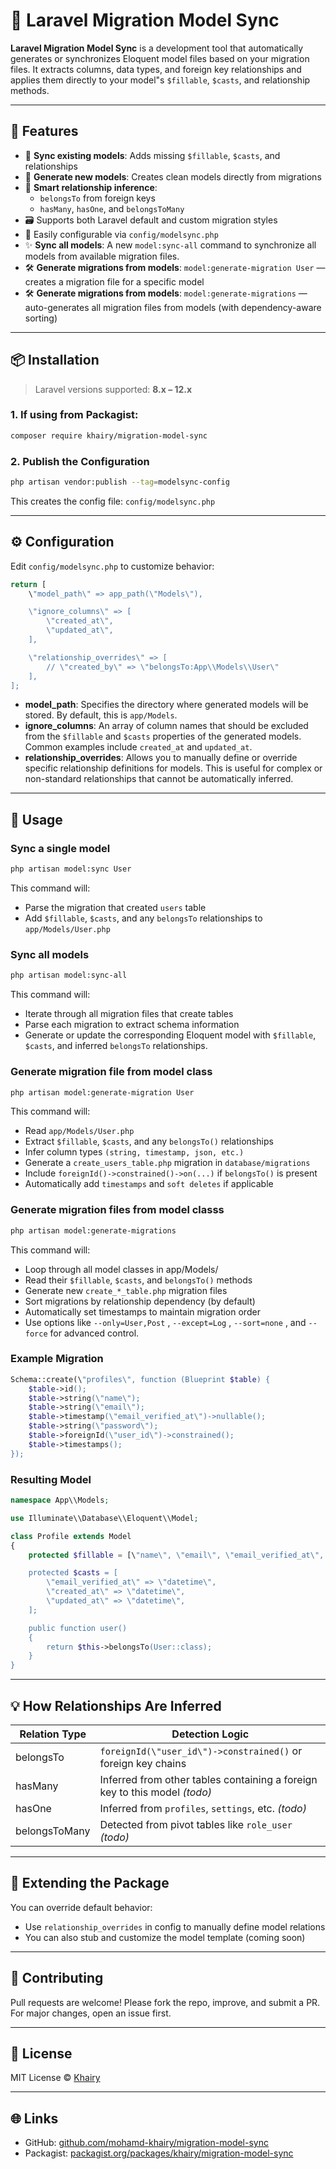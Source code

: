 # 🧬 Laravel Migration Model Sync

**Laravel Migration Model Sync** is a development tool that automatically generates or synchronizes Eloquent model files based on your migration files. It extracts columns, data types, and foreign key relationships and applies them directly to your model\"s `$fillable`, `$casts`, and relationship methods.

---

## 🚀 Features

- 🔄 **Sync existing models**: Adds missing `$fillable`, `$casts`, and relationships
- 🧱 **Generate new models**: Creates clean models directly from migrations
- 🧠 **Smart relationship inference**:
  - `belongsTo` from foreign keys
  - `hasMany`, `hasOne`, and `belongsToMany`
- 🗃 Supports both Laravel default and custom migration styles
- 📁 Easily configurable via `config/modelsync.php`
- ✨ **Sync all models**: A new `model:sync-all` command to synchronize all models from available migration files.
- 🛠  **Generate migrations from models**: `model:generate-migration User` — creates a migration file for a specific model
- 🛠  **Generate migrations from models**: `model:generate-migrations` — auto-generates all migration files from models (with dependency-aware sorting)
---

## 📦 Installation

> Laravel versions supported: **8.x – 12.x**

### 1. If using from Packagist:
```bash
composer require khairy/migration-model-sync
```

### 2. Publish the Configuration
```bash
php artisan vendor:publish --tag=modelsync-config
```

This creates the config file: `config/modelsync.php`

---

## ⚙️ Configuration

Edit `config/modelsync.php` to customize behavior:

```php
return [
    \"model_path\" => app_path(\"Models\"),

    \"ignore_columns\" => [
        \"created_at\",
        \"updated_at\",
    ],

    \"relationship_overrides\" => [
        // \"created_by\" => \"belongsTo:App\\Models\\User\"
    ],
];
```

- **model_path**: Specifies the directory where generated models will be stored. By default, this is `app/Models`.
- **ignore_columns**: An array of column names that should be excluded from the `$fillable` and `$casts` properties of the generated models. Common examples include `created_at` and `updated_at`.
- **relationship_overrides**: Allows you to manually define or override specific relationship definitions for models. This is useful for complex or non-standard relationships that cannot be automatically inferred.

---

## 🧪 Usage

### Sync a single model
```bash
php artisan model:sync User
```
This command will:
- Parse the migration that created `users` table
- Add `$fillable`, `$casts`, and any `belongsTo` relationships to `app/Models/User.php`

### Sync all models
```bash
php artisan model:sync-all
```
This command will:
- Iterate through all migration files that create tables
- Parse each migration to extract schema information
- Generate or update the corresponding Eloquent model with `$fillable`, `$casts`, and inferred `belongsTo` relationships.

### Generate migration file from model class
```bash
php artisan model:generate-migration User
```
This command will:
- Read `app/Models/User.php`
- Extract `$fillable`, `$casts`, and any `belongsTo()` relationships
- Infer column types `(string, timestamp, json, etc.)`
- Generate a `create_users_table.php` migration in `database/migrations`
- Include `foreignId()->constrained()->on(...)` if `belongsTo()` is present
- Automatically add `timestamps` and `soft deletes` if applicable


### Generate migration files from model classs
```bash
php artisan model:generate-migrations
```
This command will:
- Loop through all model classes in app/Models/
- Read their `$fillable`, `$casts`, and `belongsTo()` methods
- Generate new `create_*_table.php` migration files
- Sort migrations by relationship dependency (by default)
- Automatically set timestamps to maintain migration order
- Use options like `--only=User,Post` , `--except=Log` , `--sort=none` , and `--force` for advanced control.


### Example Migration
```php
Schema::create(\"profiles\", function (Blueprint $table) {
    $table->id();
    $table->string(\"name\");
    $table->string(\"email\");
    $table->timestamp(\"email_verified_at\")->nullable();
    $table->string(\"password\");
    $table->foreignId(\"user_id\")->constrained();
    $table->timestamps();
});
```

### Resulting Model
```php
namespace App\\Models;

use Illuminate\\Database\\Eloquent\\Model;

class Profile extends Model
{
    protected $fillable = [\"name\", \"email\", \"email_verified_at\", \"password\", \"user_id\"];

    protected $casts = [
        \"email_verified_at\" => \"datetime\",
        \"created_at\" => \"datetime\",
        \"updated_at\" => \"datetime\",
    ];

    public function user()
    {
        return $this->belongsTo(User::class);
    }
}
```

---

## 💡 How Relationships Are Inferred

| Relation Type   | Detection Logic                                                                 |
|----------------|----------------------------------------------------------------------------------|
| belongsTo       | `foreignId(\"user_id\")->constrained()` or foreign key chains                     |
| hasMany         | Inferred from other tables containing a foreign key to this model *(todo)*     |
| hasOne          | Inferred from `profiles`, `settings`, etc. *(todo)*                             |
| belongsToMany   | Detected from pivot tables like `role_user` *(todo)*                            |

---

## 🧩 Extending the Package

You can override default behavior:
- Use `relationship_overrides` in config to manually define model relations
- You can also stub and customize the model template (coming soon)

---

## 🤝 Contributing

Pull requests are welcome! Please fork the repo, improve, and submit a PR. For major changes, open an issue first.

---

## 📄 License

MIT License © [Khairy](https://github.com/mohamd-khairy)

---

## 🌐 Links
- GitHub: [github.com/mohamd-khairy/migration-model-sync](https://github.com/mohamd-khairy/migration-model-sync)
- Packagist: [packagist.org/packages/khairy/migration-model-sync](https://packagist.org/packages/khairy/migration-model-sync)


